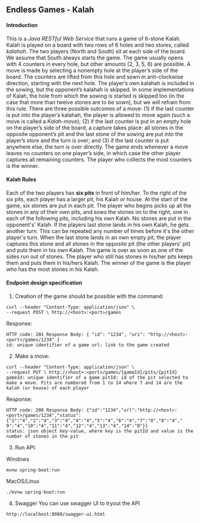 ## Endless Games - Kalah 
#### Introduction
This is a *Java RESTful Web Service* that runs a game of 6-stone Kalah. 
Kalah is played on a board with two rows of 6 holes and two stores, called *kalahah*. The two players (North
and South) sit at each side of the board. We assume that South always starts the game. The game usually opens
with 4 counters in every hole, but other amounts (2, 3, 5, 6) are possible. A move is made by selecting a nonempty hole at the player’s side of the board. The counters are lifted from this hole and sown in anti-clockwise
direction, starting with the next hole. The player’s own kalahah is included in the sowing, but the opponent’s
kalahah is skipped. In some implementations of Kalah, the hole from which the sowing is started is skipped
too (in the case that more than twelve stones are to be sown), but we will refrain from this rule.
There are three possible outcomes of a move: (1) if the last counter is put into the player’s kalahah, the player
is allowed to move again (such a move is called a *Kalah-move*); (2) if the last counter is put in an empty hole on
the player’s side of the board, a capture takes place: all stones in the opposite opponent’s pit and the last stone
of the sowing are put into the player’s store and the turn is over; and (3) if the last counter is put anywhere else,
the turn is over directly. The game ends whenever a move leaves no counters on one player’s side, in which
case the other player captures all remaining counters. The player who collects the most counters is the winner.
 
#### Kalah Rules 
Each of the two players has **six pits** in front of him/her. To the right of the six pits, each player has a larger pit, his Kalah or house. At the start of the game, six stones are put in each pit. 
The player who begins picks up all the stones in any of their own pits, and sows the stones on to the right, one in each of the following pits, including his own Kalah. No stones are put in the opponent's' Kalah. If the players last stone lands in his own Kalah, he gets another turn. This can be repeated any number of times before it's the other player's turn. 
When the last stone lands in an own empty pit, the player captures this stone and all stones in the opposite pit (the other players' pit) and puts them in his own Kalah. 
The game is over as soon as one of the sides run out of stones. The player who still has stones in his/her pits keeps them and puts them in his/hers Kalah. The winner of the game is the player who has the most stones in his Kalah. 
#### Endpoint design specification 
1. Creation of the game should be possible with the command: 
```
curl --header "Content-Type: application/json" \ 
--request POST \ http://<host>:<port>/games 
```
Response: 
```
HTTP code: 201 Response Body: { "id": "1234", "uri": "http://<host>:<port>/games/1234" } 
id: unique identifier of a game url: link to the game created
``` 
2. Make a move: 
```
curl --header "Content-Type: application/json" \ 
--request PUT \ http://<host>:<port>/games/{gameId}/pits/{pitId} 
gameId: unique identifier of a game pitId: id of the pit selected to make a move. Pits are numbered from 1 to 14 where 7 and 14 are the kalah (or house) of each player 
```
Response: 
```
HTTP code: 200 Response Body: {"id":"1234","url":"http://<host>:<port>/games/1234","status":{"1":"4","2":"4","3":"4","4":"4","5":"4","6":"4","7":"0","8":"4"," 9":"4","10":"4","11":"4","12":"4","13":"4","14":"0"}} 
status: json object key-value, where key is the pitId and value is the number of stones in the pit 
```
3. Run API:

Windows
```
mvnw spring-boot:run
```

MacOS/Linux
```
./mvnw spring-boot:run
```

4. Swagger
You can use swagger UI to tryout the API
```
http://localhost:8080/swagger-ui.html
```